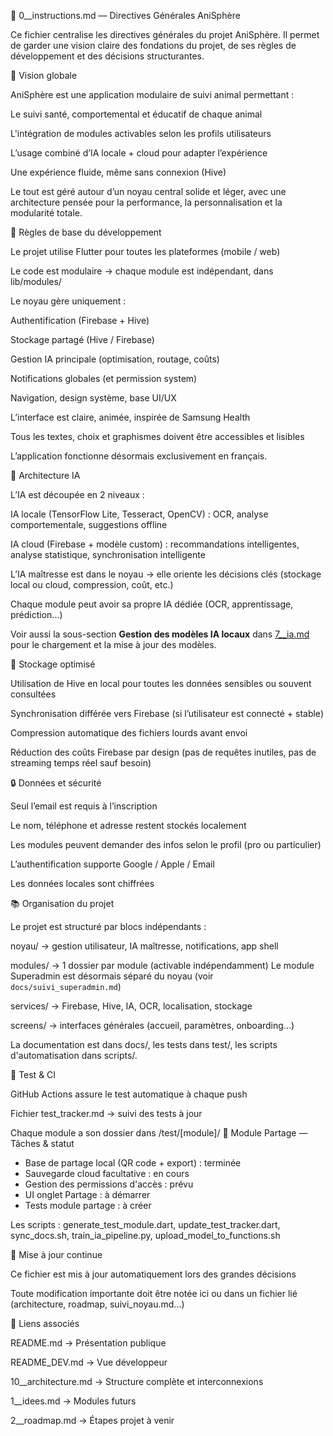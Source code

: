 📘 0__instructions.md — Directives Générales AniSphère

Ce fichier centralise les directives générales du projet AniSphère. Il permet de garder une vision claire des fondations du projet, de ses règles de développement et des décisions structurantes.

🧩 Vision globale

AniSphère est une application modulaire de suivi animal permettant :

Le suivi santé, comportemental et éducatif de chaque animal

L'intégration de modules activables selon les profils utilisateurs

L’usage combiné d’IA locale + cloud pour adapter l’expérience

Une expérience fluide, même sans connexion (Hive)

Le tout est géré autour d’un noyau central solide et léger, avec une architecture pensée pour la performance, la personnalisation et la modularité totale.

🔧 Règles de base du développement

Le projet utilise Flutter pour toutes les plateformes (mobile / web)

Le code est modulaire → chaque module est indépendant, dans lib/modules/

Le noyau gère uniquement :

Authentification (Firebase + Hive)

Stockage partagé (Hive / Firebase)

Gestion IA principale (optimisation, routage, coûts)

Notifications globales (et permission system)

Navigation, design système, base UI/UX

L’interface est claire, animée, inspirée de Samsung Health

Tous les textes, choix et graphismes doivent être accessibles et lisibles

L’application fonctionne désormais exclusivement en français.

🧠 Architecture IA

L’IA est découpée en 2 niveaux :

IA locale (TensorFlow Lite, Tesseract, OpenCV) : OCR, analyse comportementale, suggestions offline

IA cloud (Firebase + modèle custom) : recommandations intelligentes, analyse statistique, synchronisation intelligente

L’IA maîtresse est dans le noyau → elle oriente les décisions clés (stockage local ou cloud, compression, coût, etc.)

Chaque module peut avoir sa propre IA dédiée (OCR, apprentissage, prédiction...)

Voir aussi la sous-section **Gestion des modèles IA locaux** dans [7__ia.md](7__ia.md) pour le chargement et la mise à jour des modèles.

💾 Stockage optimisé

Utilisation de Hive en local pour toutes les données sensibles ou souvent consultées

Synchronisation différée vers Firebase (si l’utilisateur est connecté + stable)

Compression automatique des fichiers lourds avant envoi

Réduction des coûts Firebase par design (pas de requêtes inutiles, pas de streaming temps réel sauf besoin)

🔒 Données et sécurité

Seul l’email est requis à l’inscription

Le nom, téléphone et adresse restent stockés localement

Les modules peuvent demander des infos selon le profil (pro ou particulier)

L’authentification supporte Google / Apple / Email

Les données locales sont chiffrées

📚 Organisation du projet

Le projet est structuré par blocs indépendants :

noyau/ → gestion utilisateur, IA maîtresse, notifications, app shell

modules/ → 1 dossier par module (activable indépendamment)
Le module Superadmin est désormais séparé du noyau (voir `docs/suivi_superadmin.md`)

services/ → Firebase, Hive, IA, OCR, localisation, stockage

screens/ → interfaces générales (accueil, paramètres, onboarding...)

La documentation est dans docs/, les tests dans test/, les scripts d'automatisation dans scripts/.

🧪 Test & CI

GitHub Actions assure le test automatique à chaque push

Fichier test_tracker.md → suivi des tests à jour

Chaque module a son dossier dans /test/[module]/
🔗 Module Partage — Tâches & statut
- Base de partage local (QR code + export) : terminée
- Sauvegarde cloud facultative : en cours
- Gestion des permissions d'accès : prévu
- UI onglet Partage : à démarrer
- Tests module partage : à créer

Les scripts : generate_test_module.dart, update_test_tracker.dart, sync_docs.sh, train_ia_pipeline.py, upload_model_to_functions.sh

📅 Mise à jour continue

Ce fichier est mis à jour automatiquement lors des grandes décisions

Toute modification importante doit être notée ici ou dans un fichier lié (architecture, roadmap, suivi_noyau.md...)

📝 Liens associés

README.md → Présentation publique

README_DEV.md → Vue développeur

10__architecture.md → Structure complète et interconnexions

1__idees.md → Modules futurs

2__roadmap.md → Étapes projet à venir


